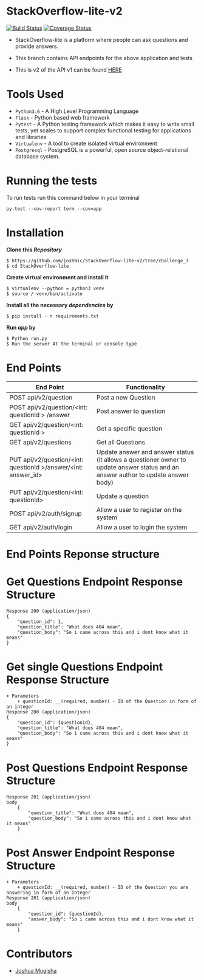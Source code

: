 # StackOverflow-lite-v2
[![Build Status](https://travis-ci.org/joshNic/StackOverflow-lite-v2.svg?branch=challenge_3)](https://travis-ci.org/joshNic/StackOverflow-lite-v2)
[![Coverage Status](https://coveralls.io/repos/github/joshNic/StackOverflow-lite-v2/badge.svg)](https://coveralls.io/github/joshNic/StackOverflow-lite-v2)
- StackOverflow-lite is a platform where people can ask questions and provide answers.

- This branch contains API endpoints for the above application and tests
- This is v2 of the API v1 can be found [HERE](https://github.com/joshNic/Stack0verflow-lite/tree/Develop)
# Tools Used
- `Python3.6` - A High Level Programming Language
- `Flask` - Python based web framework
- `Pytest` - A Python testing  framework which makes it easy to write small tests, yet scales to support complex functional testing for applications and libraries
- `Virtualenv` - A tool to create isolated virtual environment
- `Postgresql` - PostgreSQL is a powerful, open source object-relational database system.
# Running the tests
To run tests run this command below in your terminal

```
py.test --cov-report term --cov=app
```

# Installation
**Clone this _Repository_**
```
$ https://github.com/joshNic/StackOverflow-lite-v2/tree/challenge_3
$ cd StackOverflow-lite
```
**Create virtual environment and install it**
```
$ virtualenv --python = python3 venv
$ source / venv/bin/activate
```
**Install all the necessary _dependencies_ by**
```
$ pip install - r requirements.txt
```
**Run _app_ by**
```
$ Python run.py
$ Run the server At the terminal or console type
```
# End Points
|           End Point | Functionality |
| -------------------------------------- | ----------------------------------------- |
|     POST   api/v2/question | Post a new Question |
|     POST api/v2/question/<int: questionId > /answer | Post answer to question |
|     GET  api/v2/question/<int: questionId > |             Get a specific question |
|     GET  api/v2/questions | Get all Questions |
|     PUT  api/v2/question/<int: questionId >/answer/<int: answer_id> |Update answer and answer status (it allows a questioner owner to update answer status and an answer author to update answer body) |
|     PUT api/v2/question/<int: questionId> | Update a question   |
|     POST api/v2/auth/signup | Allow a user to register on the system    |
|     GET api/v2/auth/login   | Allow a user to login the system  |
# End Points Reponse structure
# Get Questions Endpoint Response Structure
```
Response 200 (application/json)
{
    "question_id": 1,
    "question_title": "What does 404 mean",
    "question_body": "So i came across this and i dont know what it means"
}
```
# Get single Questions Endpoint Response Structure
```
+ Parameters
    + questionId: __(required, number) - ID of the Question in form of an integer
Response 200 (application/json)
{
    "question_id": {questionId},
    "question_title": "What does 404 mean",
    "question_body": "So i came across this and i dont know what it means"
}
```
# Post Questions Endpoint Response Structure
```
Response 201 (application/json)
body
    {
        "question_title": "What does 404 mean",
        "question_body": "So i came across this and i dont know what it means"
    }
```

# Post Answer Endpoint Response Structure
```
+ Parameters
    + questionId: __(required, number) - ID of the Question you are answering in form of an integer
Response 201 (application/json)
body
    {
        "question_id": {questionId},
        "answer_body": "So i came across this and i dont know what it means"
    }
```

# Contributors
- [Joshua Mugisha](https://github.com/joshNic)

